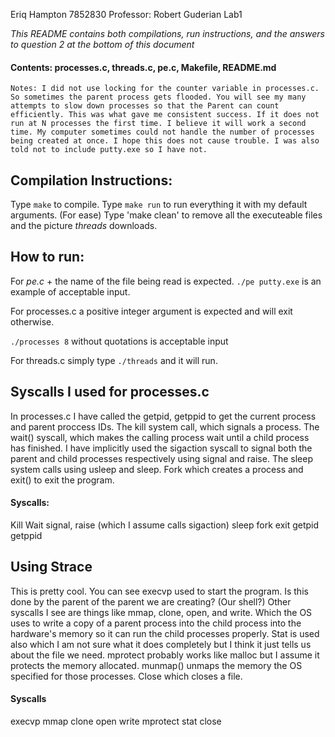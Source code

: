 Eriq Hampton 7852830
Professor: Robert Guderian
Lab1

*This README contains both compilations, run instructions, and the answers to question  2 at the bottom of this document*

#### Contents: processes.c, threads.c, pe.c, Makefile, README.md

`Notes: I did not use locking for the counter variable in processes.c. So sometimes the parent process gets flooded. You will see my many attempts to slow down processes so that the Parent can count efficiently. This was what gave me consistent success. If it does not run at N processes the first time. I believe it will work a second time. My computer sometimes could not handle the number of processes being created at once. I hope this does not cause trouble. I was also told not to include putty.exe so I have not.`

  

## Compilation Instructions:
Type `make` to compile.
Type `make run` to run everything it with my default arguments. (For ease)
Type 'make clean' to remove all the executeable files and the picture *threads* downloads.

  

## How to run:
For *pe.c*  + the name of the file being read is expected.
`./pe putty.exe` is an example of acceptable input.

For processes.c a positive integer argument is expected and will exit otherwise.

`./processes 8` without quotations is acceptable input

For threads.c simply type 
  `./threads` and it will run.


## Syscalls I used for processes.c
In processes.c I have called the getpid, getppid to get the current process and parent proccess IDs. The kill system call, which signals a process. The wait() syscall, which makes the calling process wait until a child process has finished. I have implicitly used the sigaction syscall to signal both the parent and child processes respectively using signal and raise. The sleep system calls using usleep and sleep. Fork which creates a process and exit() to exit the program.

  
#### Syscalls:
Kill
Wait
signal, raise (which I assume calls sigaction)
sleep
fork
exit
getpid
getppid

  
## Using Strace
This is pretty cool. You can see execvp used to start the program. Is this done by the parent of the parent we are creating? (Our shell?) Other syscalls I see are things like mmap, clone, open, and write. Which the OS uses to write a copy of a parent process into the child process into the hardware's memory so it can run the child processes properly. Stat is used also which I am not sure what it does completely but I think it just tells us about the file we need. mprotect probably works like malloc but I assume it protects the memory allocated. munmap() unmaps the memory the OS specified for those processes. Close which closes a file.

  
#### Syscalls
execvp
mmap
clone
open
write
mprotect
stat
close
